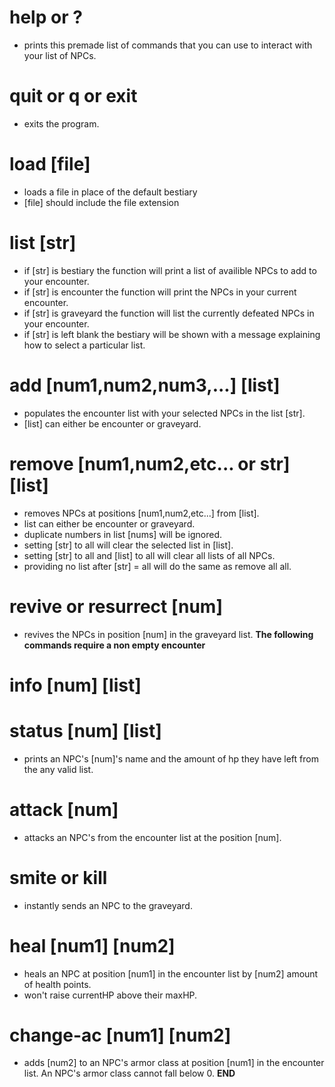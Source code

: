 # help or ?
* prints this premade list of commands that you can use to interact with your list of NPCs.
# quit or q or exit
* exits the program.

# load [file]

* loads a file in place of the default bestiary
* [file] should include the file extension

# list [str]
* if [str] is bestiary the function will print a list of availible NPCs to add to your encounter.
* if [str] is encounter the function will print the NPCs in your current encounter.
* if [str] is graveyard the function will list the currently defeated NPCs in your encounter.
* if [str] is left blank the bestiary will be shown with a message explaining how to select a particular list.
# add [num1,num2,num3,...] [list]
* populates the encounter list with your selected NPCs in the list [str].
* [list] can either be encounter or graveyard.
# remove [num1,num2,etc... or str] [list]
* removes NPCs at positions [num1,num2,etc...] from [list].
* list can either be encounter or graveyard.
* duplicate numbers in list [nums] will be ignored.
* setting [str] to all will clear the selected list in [list].
* setting [str] to all and [list] to all will clear all lists of all NPCs.
* providing no list after [str] =  all will do the same as remove all all.
# revive or resurrect [num]
* revives the NPCs in position [num] in the graveyard list.
**The following commands require a non empty encounter**
# info [num] [list]
# status [num] [list]
* prints an NPC's [num]'s name and the amount of hp they have left from the any valid list.
# attack [num]
* attacks an NPC's from the encounter list at the position [num].
# smite or kill
* instantly sends an NPC to the graveyard.
# heal [num1] [num2]
* heals an NPC at position [num1] in the encounter list by [num2] amount of health points.
* won't raise currentHP above their maxHP.
# change-ac [num1] [num2]
* adds [num2] to an NPC's armor class at position [num1] in  the encounter list. An NPC's armor class cannot fall below 0.
**END**